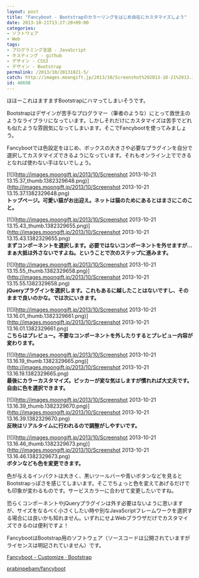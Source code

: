 ```yaml
---
layout: post
title: "Fancyboot - Bootstrapのカラーリングをはじめ自在にカスタマイズしよう"
date: 2013-10-21T13:27:28+09:00
categories:
- ソフトウェア
- Web
tags: 
- プログラミング言語 - JavaScript
- ホスティング - github
- デザイン - CSS3
- デザイン - Bootstrap
permalink: /2013/10/20131021-5/
catch: http://images.moongift.jp/2013/10/Screenshot%202013-10-21%2013.16.01_thumb.1382329661.png
id: 46698
---
```

ほほーこれはますますBootstrapにハマってしまいそうです。

  
  

Bootstrapはデザインが苦手なプログラマー（筆者のような）にとって救世主のようなライブラリになっています。しかしそれだけにカスタマイズは苦手でどれも似たような雰囲気になってしまいます。そこでFancybootを使ってみましょう。

  

Fancybootでは色設定をはじめ、ボックスの大きさや必要なプラグインを自分で選択してカスタマイズできるようになっています。それもオンライン上でできるとなれば使わない手はないでしょう。

  

[![](http://images.moongift.jp/2013/10/Screenshot 2013-10-21 13.15.37_thumb.1382329648.png)](http://images.moongift.jp/2013/10/Screenshot 2013-10-21 13.15.37.1382329648.png)  
**トップページ。可愛い猫がお出迎え。ネットは猫のためにあるとはまさにこのこと。**

  

[![](http://images.moongift.jp/2013/10/Screenshot 2013-10-21 13.15.43_thumb.1382329655.png)](http://images.moongift.jp/2013/10/Screenshot 2013-10-21 13.15.43.1382329655.png)  
**まずコンポーネントを選択します。必要ではないコンポーネントを外せますが…まぁ大抵は外さないですよね。ということで次のステップに進みます。**

  

[![](http://images.moongift.jp/2013/10/Screenshot 2013-10-21 13.15.55_thumb.1382329658.png)](http://images.moongift.jp/2013/10/Screenshot 2013-10-21 13.15.55.1382329658.png)  
**jQueryプラグインを選択します。これもあるに越したことはないですし、そのままで良いのかな。では次にいきます。**

  

[![](http://images.moongift.jp/2013/10/Screenshot 2013-10-21 13.16.01_thumb.1382329661.png)](http://images.moongift.jp/2013/10/Screenshot 2013-10-21 13.16.01.1382329661.png)  
**こちらはプレビュー。不要なコンポーネントを外したりするとプレビュー内容が変わります。**

  

[![](http://images.moongift.jp/2013/10/Screenshot 2013-10-21 13.16.19_thumb.1382329665.png)](http://images.moongift.jp/2013/10/Screenshot 2013-10-21 13.16.19.1382329665.png)  
**最後にカラーカスタマイズ。ピッカーが変な気はしますが慣れれば大丈夫です。自由に色を選択できます。**

  

[![](http://images.moongift.jp/2013/10/Screenshot 2013-10-21 13.16.39_thumb.1382329670.png)](http://images.moongift.jp/2013/10/Screenshot 2013-10-21 13.16.39.1382329670.png)  
**反映はリアルタイムに行われるので調整がしやすいです。**

  

[![](http://images.moongift.jp/2013/10/Screenshot 2013-10-21 13.16.46_thumb.1382329673.png)](http://images.moongift.jp/2013/10/Screenshot 2013-10-21 13.16.46.1382329673.png)  
**ボタンなども色を変更できます。**

  

色が与えるインパクトは大きく、黒いツールバーや青いボタンなどを見るとBootstrapっぽさを感じてしまいます。そこでちょっと色を変えてあげるだけでも印象が変わるものです。サービスカラーに合わせて変更したいですね。

  

恐らくコンポーネントやjQueryプラグインは外す必要はないように思いますが、サイズをなるべく小さくしたい時や別なJavaScriptフレームワークを選択する場合には良いかも知れません。いずれにせよWebブラウザだけでカスタマイズできるのは便利ですよ！

  

FancybootはBootstrap用のソフトウェア（ソースコードは公開されていますがライセンスは明記されていません）です。

  

[Fancyboot - Customize · Bootstrap](http://fancyboot.designspebam.com/)

  
  

[prabinpebam/fancyboot](https://github.com/prabinpebam/fancyboot/)

